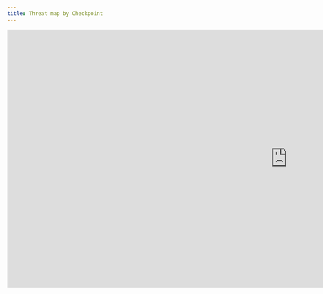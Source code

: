 ```yaml
---
title: Threat map by Checkpoint
---
```



<iframe src="https://threatmap.checkpoint.com/" style="border:0px #ffffff none;" name="myiFrame" scrolling="no" frameborder="1" marginheight="0px" marginwidth="0px" height="600px" width="1300px" allowfullscreen></iframe>
